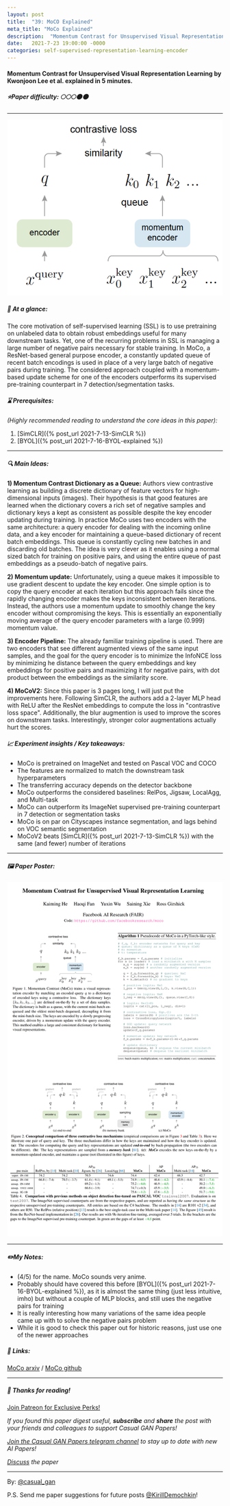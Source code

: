 ```yaml
---
layout: post
title:  "39: MoCO Explained"
meta_title: "MoCo Explained"
description:  "Momentum Contrast for Unsupervised Visual Representation Learning by Kwonjoon Lee et al. explained in 5 minutes."
date:   2021-7-23 19:00:00 -0000
categories: self-supervised-representation-learning-encoder
---
```


#### Momentum Contrast for Unsupervised Visual Representation Learning by Kwonjoon Lee et al. explained in 5 minutes.

##### ⭐️Paper difficulty: 🌕🌕🌕🌑🌑

***

![Momentum Contrast for Unsupervised Visual Representation Learning teaser](/assets/images/moco_teaser.png "MoCo teaser")

##### 🎯 At a glance:

The core motivation of self-supervised learning (SSL) is to use pretraining on unlabeled data to obtain robust embeddings useful for many downstream tasks. Yet, one of the recurring problems in SSL is managing a large number of negative pairs necessary for stable training. In MoCo, a ResNet-based general purpose encoder, a constantly updated queue of recent batch encodings is used in place of a very large batch of negative pairs during training. The considered approach coupled with a momentum-based update scheme for one of the encoders outperforms its supervised pre-training counterpart in 7 detection/segmentation tasks.

##### ⌛️ Prerequisites:

*(Highly recommended reading to understand the core ideas in this paper):*  
1) [SimCLR]({% post_url 2021-7-13-SimCLR %})
2) [BYOL]({% post_url 2021-7-16-BYOL-explained %})

***

##### 🔍 Main Ideas:

**1) Momentum Contrast Dictionary as a Queue:**
Authors view contrastive learning as building a discrete dictionary of feature vectors for high-dimensional inputs (images). Their hypothesis is that good features are learned when the dictionary covers a rich set of negative samples and dictionary keys a kept as consistent as possible despite the key encoder updating during training. In practice MoCo uses two encoders with the same architecture: a query encoder for dealing with the incoming online data, and a key encoder for maintaining a queue-based dictionary of recent batch embeddings. This queue is constantly cycling new batches in and discarding old batches. The idea is very clever as it enables using a normal sized batch for training on positive pairs, and using the entire queue of past embeddings as a pseudo-batch of negative pairs.

**2) Momentum update:**
Unfortunately, using a queue makes it impossible to use gradient descent to update the key encoder. One simple option is to copy the query encoder at each iteration but this approach fails since the rapidly changing encoder makes the keys inconsistent between iterations. Instead, the authors use a momentum update to smoothly change the key encoder without compromising the keys. This is essentially an exponentially moving average of the query encoder parameters with a large (0.999) momentum value.

**3) Encoder Pipeline:**
The already familiar training pipeline is used. There are two encoders that see different augmented views of the same input samples, and the goal for the query encoder is to minimize the InfoNCE loss by minimizing he distance between the query embeddings and key embeddings for positive pairs and maximizing it for negative pairs, with dot product between the embeddings as the similarity score.

**4) MoCoV2:**
Since this paper is 3 pages long, I will just put the improvements here.
Following SimCLR, the authors add a 2-layer MLP head with ReLU after the ResNet embeddings to compute the loss in "contrastive loss space". Additionally, the blur augmention is used to improve the scores on downstream tasks. Interestingly, stronger color augmentations actually hurt the scores.

##### 📈 Experiment insights / Key takeaways:

- MoCo is pretrained on ImageNet and tested on Pascal VOC and COCO
- The features are normalized to match the downstream task hyperparameters
- The transferring accuracy depends on the detector backbone
- MoCo outperforms the considered baselines: RelPos, Jigsaw, LocalAgg, and Multi-task
- MoCo can outperform its ImageNet supervised pre-training counterpart in 7 detection or segmentation tasks
- MoCo is on par on Cityscapes instance segmentation, and lags behind on VOC semantic segmentation
- MoCoV2 beats [SimCLR]({% post_url 2021-7-13-SimCLR %}) with the same (and fewer) number of iterations

***

##### 🖼️ Paper Poster:

![Momentum Contrast for Unsupervised Visual Representation Learning paper poster](/assets/images/MoCo.png "MoCo Paper Poster")

***

##### ✏️My Notes:

- (4/5) for the name. MoCo sounds very anime.
- Probably should have covered this before [BYOL]({% post_url 2021-7-16-BYOL-explained %}), as it is almost the same  thing (just less intuitive, imho) but without a couple of MLP blocks, and still uses the negative pairs for training
- It is really interesting how many variations of the same idea people came up with to solve the negative pairs problem
- While it is good to check this paper out for historic reasons, just use one of the newer approaches

##### 🔗 Links:
[MoCo arxiv](https://openreview.net/pdf?id=sSjqmfsk95O) / [MoCo github](https://github.com/zsyzzsoft/co-mod-gan)

***

##### 👋 Thanks for reading!

<a href="https://www.patreon.com/bePatron?u=53448948" data-patreon-widget-type="become-patron-button">Join Patreon for Exclusive Perks!</a><script async src="https://c6.patreon.com/becomePatronButton.bundle.js"></script>

*If you found this paper digest useful, **subscribe** and **share** the post with your friends and colleagues to support Casual GAN Papers!*

*[Join the Casual GAN Papers telegram channel](https://t.me/joinchat/KeutnzlvetRkZGZi) to stay up to date with new AI Papers!*

*[Discuss](https://t.me/casual_gans_chat) the paper*

***

By: [@casual_gan](https://t.me/joinchat/KeutnzlvetRkZGZi)

P.S. Send me paper suggestions for future posts
[@KirillDemochkin](mailto:kdemochkin@gmail.com)!
